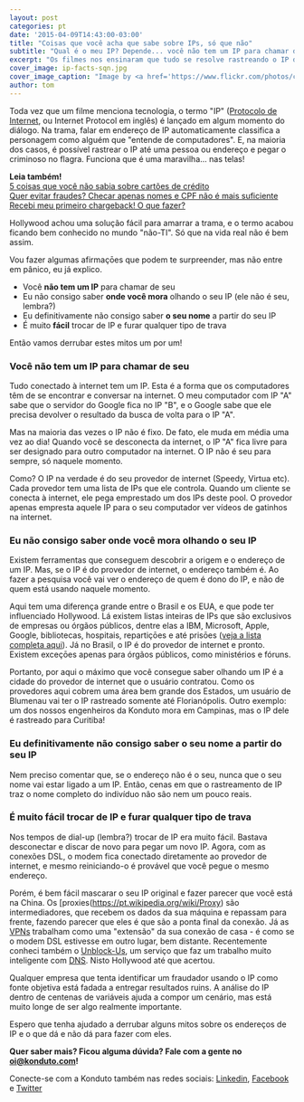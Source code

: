 ```yaml
---
layout: post
categories: pt
date: '2015-04-09T14:43:00-03:00'
title: "Coisas que você acha que sabe sobre IPs, só que não"
subtitle: "Qual é o meu IP? Depende... você não tem um IP para chamar de seu!"
excerpt: "Os filmes nos ensinaram que tudo se resolve rastreando o IP do usuário. Só que na vida real não é bem assim. Veja por quê."
cover_image: ip-facts-sqn.jpg
cover_image_caption: "Image by <a href='https://www.flickr.com/photos/cosmoflash/'>cosmoflash</a>"
author: tom
---
```

Toda vez que um filme menciona tecnologia, o termo "IP" ([Protocolo de Internet](https://pt.wikipedia.org/wiki/Endere%C3%A7o_IP), ou Internet Protocol em inglês) é lançado em algum momento do diálogo. Na trama, falar em endereço de IP automaticamente classifica a personagem como alguém que "entende de computadores". E, na maioria dos casos, é possível rastrear o IP até uma pessoa ou endereço e pegar o criminoso no flagra. Funciona que é uma maravilha... nas telas!

**Leia também!**  
[5 coisas que você não sabia sobre cartões de crédito](https://blog.konduto.com/pt/2014/09/5-coisas-que-voce-nao-sabia-sobre-cartao-de-credito?utm_source=konduto&utm_medium=blog&utm_campaign=conteudo)  
[Quer evitar fraudes? Checar apenas nomes e CPF não é mais suficiente](https://blog.konduto.com/pt/2014/10/porque-checar-apenas-nome-e-cpf-ja-nao-e-suficiente-na-analise-manual?utm_source=konduto&utm_medium=blog&utm_campaign=conteudo)  
[Recebi meu primeiro chargeback! O que fazer?](https://blog.konduto.com/pt/2014/09/o-que-fazer-quando-recebe-o-primeiro-chargeback?utm_source=konduto&utm_medium=blog&utm_campaign=conteudo)  

Hollywood achou uma solução fácil para amarrar a trama, e o termo acabou ficando bem conhecido no mundo "não-TI". Só que na vida real não é bem assim.

Vou fazer algumas afirmaçōes que podem te surpreender, mas não entre em pânico, eu já explico.

* Você **não tem um IP** para chamar de seu
* Eu não consigo saber **onde você mora** olhando o seu IP (ele não é seu, lembra?)
* Eu definitivamente não consigo saber **o seu nome** a partir do seu IP
* É muito **fácil** trocar de IP e furar qualquer tipo de trava

Então vamos derrubar estes mitos um por um!

### Você não tem um IP para chamar de seu

Tudo conectado à internet tem um IP. Esta é a forma que os computadores têm de se encontrar e conversar na internet. O meu computador com IP "A"  sabe que o servidor do Google fica no IP "B", e o Google sabe que ele precisa devolver o resultado da busca de volta para o IP "A".

Mas na maioria das vezes o IP não é fixo. De fato, ele muda em média uma vez ao dia! Quando você se desconecta da internet, o IP "A" fica livre para ser designado para outro computador na internet. O IP não é seu para sempre, só naquele momento.

Como? O IP na verdade é do seu provedor de internet (Speedy, Virtua etc). Cada provedor tem uma lista de IPs que ele controla. Quando um cliente se conecta à internet, ele pega emprestado um dos IPs deste pool. O provedor apenas empresta aquele IP para o seu computador ver vídeos de gatinhos na internet.

### Eu não consigo saber onde você mora olhando o seu IP

Existem ferramentas que conseguem descobrir a origem e o endereço de um IP. Mas, se o IP é do provedor de internet, o endereço também é. Ao fazer a pesquisa você vai ver o endereço de quem é dono do IP, e não de quem está usando naquele momento.

Aqui tem uma diferença grande entre o Brasil e os EUA, e que pode ter influenciado Hollywood. Lá existem listas inteiras de IPs que são exclusivos de empresas ou órgãos públicos, dentre elas a IBM, Microsoft, Apple, Google, bibliotecas, hospitais, repartiçōes e até prisōes ([veja a lista completa aqui](https://en.wikipedia.org/wiki/List_of_assigned_/8_IPv4_address_blocks)). Já no Brasil, o IP é do provedor de internet e pronto. Existem exceçōes apenas para órgãos públicos, como ministérios e fóruns.

Portanto, por aqui o máximo que você consegue saber olhando um IP é a cidade do provedor de internet que o usuário contratou. Como os provedores aqui cobrem uma área bem grande dos Estados, um usuário de Blumenau vai ter o IP rastreado somente até Florianópolis. Outro exemplo: um dos nossos engenheiros da Konduto mora em Campinas, mas o IP dele é rastreado para Curitiba!

### Eu definitivamente não consigo saber o seu nome a partir do seu IP

Nem preciso comentar que, se o endereço não é o seu, nunca que o seu nome vai estar ligado a um IP. Então, cenas em que o rastreamento de IP traz o nome completo do indivíduo não são nem um pouco reais.

### É muito fácil trocar de IP e furar qualquer tipo de trava

Nos tempos de dial-up (lembra?) trocar de IP era muito fácil. Bastava desconectar e discar de novo para pegar um novo IP. Agora, com as conexões DSL, o modem fica conectado diretamente ao provedor de internet, e mesmo reiniciando-o é provável que você pegue o mesmo endereço.

Porém, é bem fácil mascarar o seu IP original e fazer parecer que você está na China. Os [proxies(https://pt.wikipedia.org/wiki/Proxy) são intermediadores, que recebem os dados da sua máquina e repassam para frente, fazendo parecer que eles é que são a ponta final da conexão. Já as [VPNs](https://pt.wikipedia.org/wiki/Virtual_private_network) trabalham como uma "extensão" da sua conexão de casa - é como se o modem DSL estivesse em outro lugar, bem distante. Recentemente conheci também o [Unblock-Us](https://www.unblock-us.com/), um serviço que faz um trabalho muito inteligente com [DNS](https://pt.wikipedia.org/wiki/Domain_Name_System). Nisto Hollywood até que acertou.

Qualquer empresa que tenta identificar um fraudador usando o IP como fonte objetiva está fadada a entregar resultados ruins. A análise do IP dentro de centenas de variáveis ajuda a compor um cenário, mas está muito longe de ser algo realmente importante.

Espero que tenha ajudado a derrubar alguns mitos sobre os endereços de IP e o que dá e não dá para fazer com eles.

**Quer saber mais? Ficou alguma dúvida? Fale com a gente no [oi@konduto.com](mailto:oi@konduto.com)!**

Conecte-se com a Konduto também nas redes sociais: [Linkedin](https://www.linkedin.com/company/konduto), [Facebook](https://www.facebook.com/konduto) e [Twitter](https://twitter.com/KondutoBR)